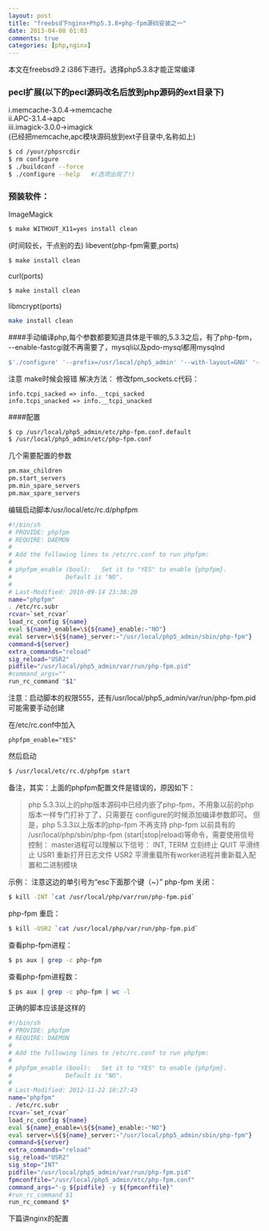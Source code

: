 ```yaml
---
layout: post
title: "freebsd下nginx+Php5.3.8+php-fpm源码安装之一"
date: 2013-04-08 01:03
comments: true
categories: [php,nginx]
---
```

 
本文在freebsd9.2 i386下进行。选择php5.3.8才能正常编译

### pecl扩展(以下的pecl源码改名后放到php源码的ext目录下)
i.memcache-3.0.4->memcache<br>
ii.APC-3.1.4->apc<br>
iii.imagick-3.0.0->imagick<br>
(已经把memcache,apc模块源码放到ext子目录中,名称如上)

```sh
$ cd /your/phpsrcdir
$ rm configure
$ ./buildconf --force
$ ./configure --help   #(选项出现了!)
```

### 预装软件：
ImageMagick
```sh
$ make WITHOUT_X11=yes install clean
```

(时间较长，干点别的去)
libevent(php-fpm需要,ports)
```sh
$ make install clean
```

curl(ports)
```sh
$ make install clean
```

libmcrypt(ports)
```sh
make install clean
```

####手动编译php,每个参数都要知道具体是干嘛的,5.3.3之后，有了php-fpm，
--enable-fastcgi就不再需要了，mysqli以及pdo-mysql都用mysqlnd
```sh
$'./configure' '--prefix=/usr/local/php5_admin' '--with-layout=GNU' '--with-config-file-scan-dir=/usr/local/php5_admin/etc/php' '--disable-all' '--enable-dom' '--enable-filter' '--enable-hash' '--enable-json' '--with-mcrypt' '--with-curl' '--with-pcre-regex' '--enable-mbstring' '--enable-ctype' '--enable-session' '--enable-libxml' '--enable-simplexml' '--enable-pdo' '--with-pdo-mysql=mysqlnd' '--with-mysqli=mysqlnd' '--with-mysql' '--enable-sysvsem' '--enable-sysvshm' '--enable-apc' '--enable-memcache' '--with-imagick=/usr/local' '--enable-fpm'
```

注意
make时候会报错
解决方法：
修改fpm_sockets.c代码：
```
info.tcpi_sacked => info.__tcpi_sacked  
info.tcpi_unacked => info.__tcpi_unacked  
```

####配置
```sh
$ cp /usr/local/php5_admin/etc/php-fpm.conf.default 
$ /usr/local/php5_admin/etc/php-fpm.conf
```

几个需要配置的参数
```sh
pm.max_children
pm.start_servers
pm.min_spare_servers
pm.max_spare_servers
```

编辑启动脚本/usr/local/etc/rc.d/phpfpm
```sh
#!/bin/sh
# PROVIDE: phpfpm
# REQUIRE: DAEMON
#
# Add the following lines to /etc/rc.conf to run phpfpm:
#
# phpfpm_enable (bool):   Set it to "YES" to enable {phpfpm}.
#               Default is "NO".
#
# Last-Modified: 2010-09-14 23:30:20
name="phpfpm" 
. /etc/rc.subr
rcvar=`set_rcvar`
load_rc_config ${name}
eval ${name}_enable=\${${name}_enable:-"NO"}
eval server=\${${name}_server:-"/usr/local/php5_admin/sbin/php-fpm"}
command=${server}
extra_commands="reload" 
sig_reload="USR2" 
pidfile="/usr/local/php5_admin/var/run/php-fpm.pid" 
#command_args="" 
run_rc_command "$1" 
```
   注意：启动脚本的权限555，还有/usr/local/php5_admin/var/run/php-fpm.pid可能需要手动创建

在/etc/rc.conf中加入
```
phpfpm_enable="YES"
```

然后启动
```sh
$ /usr/local/etc/rc.d/phpfpm start
```

备注，其实：上面的phpfpm配置文件是错误的，原因如下：
> php 5.3.3以上的php版本源码中已经内嵌了php-fpm，不用象以前的php版本一样专门打补丁了，只需要在
configure的时候添加编译参数即可。
> 但是，php 5.3.3以上版本的php-fpm 不再支持 php-fpm 以前具有的 /usr/local/php/sbin/php-fpm 
(start|stop|reload)等命令，需要使用信号控制：
> master进程可以理解以下信号：
> INT, TERM 立刻终止
> QUIT 平滑终止
> USR1 重新打开日志文件
> USR2 平滑重载所有worker进程并重新载入配置和二进制模块

示例：
注意这边的单引号为“esc下面那个键（~）”
php-fpm 关闭：
```sh
$ kill -INT `cat /usr/local/php/var/run/php-fpm.pid`
```
php-fpm 重启：
```sh
$ kill -USR2 `cat /usr/local/php/var/run/php-fpm.pid`
```
查看php-fpm进程：
```sh
$ ps aux | grep -c php-fpm
```
查看php-fpm进程数：
```sh
$ ps aux | grep -c php-fpm | wc -l
```

正确的脚本应该是这样的
```sh
#!/bin/sh
# PROVIDE: phpfpm
# REQUIRE: DAEMON
#
# Add the following lines to /etc/rc.conf to run phpfpm:
#
# phpfpm_enable (bool):   Set it to "YES" to enable {phpfpm}.
#               Default is "NO".
#
# Last-Modified: 2012-11-22 10:27:43
name="phpfpm"
. /etc/rc.subr
rcvar=`set_rcvar`
load_rc_config ${name}
eval ${name}_enable=\${${name}_enable:-"NO"}
eval server=\${${name}_server:-"/usr/local/php5_admin/sbin/php-fpm"}
command=${server}
extra_commands="reload"
sig_reload="USR2"
sig_stop="INT"
pidfile="/usr/local/php5_admin/var/run/php-fpm.pid"
fpmconffile="/usr/local/php5_admin/etc/php-fpm.conf"
command_args="-g ${pidfile} -y ${fpmconffile}"
#run_rc_command $1
run_rc_command $*
```

下篇讲nginx的配置

